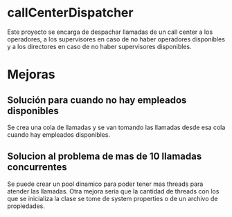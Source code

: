# callCenterDispatcher

Este proyecto se encarga de despachar llamadas de un call center a los
operadores, a los supervisores en caso de no haber operadores disponibles y
a los directores en caso de no haber supervisores disponibles.

# Mejoras

## Solución para cuando no hay empleados disponibles

Se crea una cola de llamadas y se van tomando las llamadas desde esa cola cuando
hay empleados disponibles.

## Solucion al problema de mas de 10 llamadas concurrentes

Se puede crear un pool dinamico para poder tener mas threads para atender las
llamadas. Otra mejora seria que la cantidad de threads con los que se
inicializa la clase se tome de system properties o de un archivo de propiedades.
